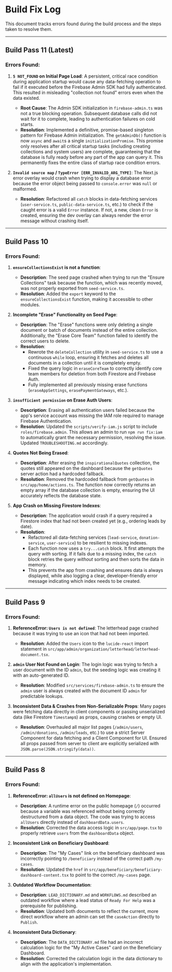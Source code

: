 # Build Fix Log

This document tracks errors found during the build process and the steps taken to resolve them.

---

## Build Pass 11 (Latest)

### Errors Found:

1.  **`5 NOT_FOUND` on Initial Page Load**: A persistent, critical race condition during application startup would cause any data-fetching operation to fail if it executed before the Firebase Admin SDK had fully authenticated. This resulted in misleading "collection not found" errors even when the data existed.
    -   **Root Cause**: The Admin SDK initialization in `firebase-admin.ts` was not a true blocking operation. Subsequent database calls did not wait for it to complete, leading to authentication failures on cold starts.
    -   **Resolution**: Implemented a definitive, promise-based singleton pattern for Firebase Admin initialization. The `getAdminDb()` function is now `async` and `await`s a single `initializationPromise`. This promise only resolves after all critical startup tasks (including creating collections and system users) are complete, guaranteeing that the database is fully ready before any part of the app can query it. This permanently fixes the entire class of startup race condition errors.

2.  **`Invalid source map` / `TypeError [ERR_INVALID_ARG_TYPE]`**: The Next.js error overlay would crash when trying to display a database error because the error object being passed to `console.error` was `null` or malformed.
    -   **Resolution**: Refactored all `catch` blocks in data-fetching services (`user-service.ts`, `public-data-service.ts`, etc.) to check if the caught error is a valid `Error` instance. If not, a new, clean `Error` is created, ensuring the dev overlay can always render the error message without crashing itself.

---

## Build Pass 10

### Errors Found:

1.  **`ensureCollectionsExist` is not a function**:
    -   **Description**: The seed page crashed when trying to run the "Ensure Collections" task because the function, which was recently moved, was not properly exported from `seed-service.ts`.
    -   **Resolution**: Added the `export` keyword to the `ensureCollectionsExist` function, making it accessible to other modules.

2.  **Incomplete "Erase" Functionality on Seed Page**:
    -   **Description**: The "Erase" functions were only deleting a single document or batch of documents instead of the entire collection. Additionally, the "Erase Core Team" function failed to identify the correct users to delete.
    -   **Resolution**:
        -   Rewrote the `deleteCollection` utility in `seed-service.ts` to use a continuous `while` loop, ensuring it fetches and deletes all documents in a collection until it is completely empty.
        -   Fixed the query logic in `eraseCoreTeam` to correctly identify core team members for deletion from both Firestore and Firebase Auth.
        -   Fully implemented all previously missing erase functions (`eraseAppSettings`, `erasePaymentGateways`, etc.).

3.  **`insufficient permission` on Erase Auth Users**:
    -   **Description**: Erasing all authentication users failed because the app's service account was missing the IAM role required to manage Firebase Authentication.
    -   **Resolution**: Updated the `scripts/verify-iam.js` script to include `roles/firebase.admin`. This allows an admin to run `npm run fix:iam` to automatically grant the necessary permission, resolving the issue. Updated `TROUBLESHOOTING.md` accordingly.

4.  **Quotes Not Being Erased**:
    -   **Description**: After erasing the `inspirationalQuotes` collection, the quotes still appeared on the dashboard because the `getQuotes` server action had a hardcoded fallback.
    -   **Resolution**: Removed the hardcoded fallback from `getQuotes` in `src/app/home/actions.ts`. The function now correctly returns an empty array if the database collection is empty, ensuring the UI accurately reflects the database state.

5.  **App Crash on Missing Firestore Indexes**:
    -   **Description**: The application would crash if a query required a Firestore index that had not been created yet (e.g., ordering leads by date).
    -   **Resolution**:
        -   Refactored all data-fetching services (`lead-service`, `donation-service`, `user-service`) to be resilient to missing indexes.
        -   Each function now uses a `try...catch` block. It first attempts the query *with* sorting. If it fails due to a missing index, the `catch` block retries the query *without* sorting and then sorts the data in memory.
        -   This prevents the app from crashing and ensures data is always displayed, while also logging a clear, developer-friendly error message indicating which index needs to be created.

---

## Build Pass 9

### Errors Found:

1.  **ReferenceError: `Users is not defined`**: The letterhead page crashed because it was trying to use an icon that had not been imported.
    -   **Resolution**: Added the `Users` icon to the `lucide-react` import statement in `src/app/admin/organization/letterhead/letterhead-document.tsx`.

2.  **`admin` User Not Found on Login**: The login logic was trying to fetch a user document with the ID `admin`, but the seeding logic was creating it with an auto-generated ID.
    -   **Resolution**: Modified `src/services/firebase-admin.ts` to ensure the `admin` user is always created with the document ID `admin` for predictable lookups.

3.  **Inconsistent Data & Crashes from Non-Serializable Props**: Many pages were fetching data directly in client components or passing unserialized data (like Firestore `Timestamp`s) as props, causing crashes or empty UI.
    -   **Resolution**: Overhauled all major list pages (`/admin/users`, `/admin/donations`, `/admin/leads`, etc.) to use a strict Server Component for data fetching and a Client Component for UI. Ensured all props passed from server to client are explicitly serialized with `JSON.parse(JSON.stringify(data))`.

---

## Build Pass 8

### Errors Found:
1.  **ReferenceError: `allUsers` is not defined on Homepage**:
    -   **Description**: A runtime error on the public homepage (`/`) occurred because a variable was referenced without being correctly destructured from a data object. The code was trying to access `allUsers` directly instead of `dashboardData.users`.
    -   **Resolution**: Corrected the data access logic in `src/app/page.tsx` to properly retrieve `users` from the `dashboardData` object.

2.  **Inconsistent Link on Beneficiary Dashboard**:
    -   **Description**: The "My Cases" link on the beneficiary dashboard was incorrectly pointing to `/beneficiary` instead of the correct path `/my-cases`.
    -   **Resolution**: Updated the `href` in `src/app/beneficiary/beneficiary-dashboard-content.tsx` to point to the correct `/my-cases` page.

3.  **Outdated Workflow Documentation**:
    -   **Description**: `LEAD_DICTIONARY.md` and `WORKFLOWS.md` described an outdated workflow where a lead status of `Ready For Help` was a prerequisite for publishing.
    -   **Resolution**: Updated both documents to reflect the current, more direct workflow where an admin can set the `caseAction` directly to `Publish`.

4.  **Inconsistent Data Dictionary**:
    -   **Description**: The `DATA_DICTIONARY.md` file had an incorrect calculation logic for the "My Active Cases" card on the Beneficiary Dashboard.
    -   **Resolution**: Corrected the calculation logic in the data dictionary to align with the application's implementation.
